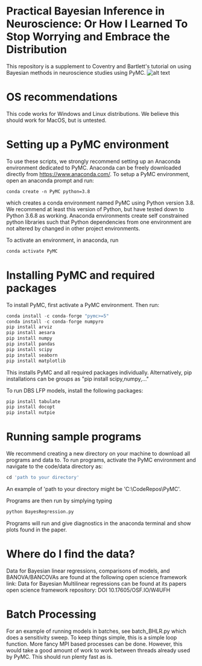 # Practical Bayesian Inference in Neuroscience: Or How I Learned To Stop Worrying and Embrace the Distribution
This repository is a supplement to Coventry and Bartlett's tutorial on using Bayesian methods in neuroscience studies using PyMC.
![alt text](https://github.com/bscoventry/BayesianNeuralAnalysis/blob/main/BayesSplanation.jpg?raw=true)

# OS recommendations
This code works for Windows and Linux distributions. We believe this should work for MacOS, but is untested.

# Setting up a PyMC environment
To use these scripts, we strongly recommend setting up an Anaconda environment dedicated to PyMC. Anaconda can be freely downloaded directly from https://www.anaconda.com/. To setup a PyMC environment, open an anaconda prompt and run:
```
conda create -n PyMC python=3.8
```
which creates a conda environment named PyMC using Python version 3.8. We recommend at least this version of Python, but have tested down to Python 3.6.8 as working. Anaconda environments create self constrained python libraries such that Python dependencies from one environment are not altered by changed in other project environments. 

To activate an environment, in anaconda, run
```python
conda activate PyMC
```

# Installing PyMC and required packages
To install PyMC, first activate a PyMC environment. Then run:
```python
conda install -c conda-forge "pymc>=5"
conda install -c conda-forge numpyro
pip install arviz
pip install aesara
pip install numpy
pip install pandas
pip install scipy
pip install seaborn
pip install matplotlib
```
This installs PyMC and all required packages individually. Alternatively, pip installations can be groups as "pip install scipy,numpy,..."

To run DBS LFP models, install the following packages:
```python
pip install tabulate
pip install docopt
pip install nutpie
```

# Running sample programs
We recommend creating a new directory on your machine to download all programs and data to. To run programs, activate the PyMC environment and navigate to the code/data directory as:
```python
cd 'path to your directory'
```
An example of 'path to your directory might be 'C:\CodeRepos\PyMC'.

Programs are then run by simplying typing
```python
python BayesRegression.py
```
Programs will run and give diagnostics in the anaconda terminal and show plots found in the paper.

# Where do I find the data?
Data for Bayesian linear regressions, comparisons of models, and BANOVA/BANCOVAs are found at the following open science framework link:
Data for Bayesian Multilinear regressions can be found at its papers open science framework repository: DOI 10.17605/OSF.IO/W4UFH

# Batch Processing
For an example of running models in batches, see batch_BHLR.py which does a sensitivity sweep. To keep things simple, this is a simple loop function. More fancy MPI based processes can be done. However,
this would take a good amount of work to work between threads already used by PyMC. This should run plenty fast as is.
